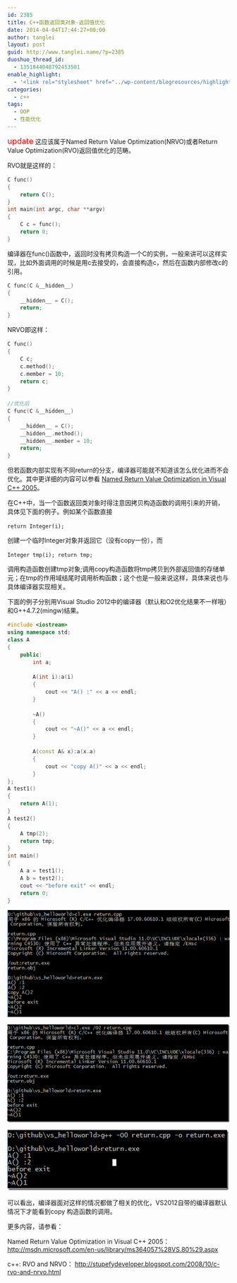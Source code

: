 ```yaml
---
id: 2385
title: C++函数返回类对象-返回值优化
date: 2014-04-04T17:44:27+00:00
author: tanglei
layout: post
guid: http://www.tanglei.name/?p=2385
duoshuo_thread_id:
  - 1351844048792453501
enable_highlight:
  - '<link rel="stylesheet" href="../wp-content/blogresources/highlightconfig/highlight.default.min.css"><script src="../wp-content/blogresources/highlightconfig/jquery-2.1.4.min.js"></script><script src="../wp-content/blogresources/highlightconfig/enable_highlight.js"></script>'
categories:
  - c++
tags:
  - OOP
  - 性能优化
---
```

<font size="4" color="red">update</font> 这应该属于Named Return Value Optimization(NRVO)或者Return Value Optimization(RVO)返回值优化的范畴。
  
RVO就是这样的：

```cpp
C func()
{
    return C();
}
int main(int argc, char **argv)
{
    C c = func();
    return 0;
}
```

编译器在func()函数中，返回时没有拷贝构造一个C的实例，一般来讲可以这样实现，比如外面调用的时候是用c去接受的，会直接构造c，然后在函数内部修改c的引用。

```cpp
C func(C &__hidden__)
{
    __hidden__ = C();
    return;
}
```

NRVO即这样：

```cpp
C func()
{
    C c;
    c.method();
    c.member = 10;
    return c;
}

//优化后 
C func(C &__hidden__)
{
    __hidden__ = C();
    __hidden__.method();
    __hidden__.member = 10;
    return;
}
```

但若函数内部实现有不同return的分支，编译器可能就不知道该怎么优化进而不会优化。其中更详细的内容可以参看 <a href="http://msdn.microsoft.com/en-us/library/ms364057%28VS.80%29.aspx" target="_blank">Named Return Value Optimization in Visual C++ 2005</a>。

在C++中，当一个函数返回类对象时得注意因拷贝构造函数的调用引来的开销，具体见下面的例子。例如某个函数直接 

``return Integer(i);``

创建一个临时Integer对象并返回它（没有copy一份），而 

``Integer tmp(i); return tmp;``

调用构造函数创建tmp对象;调用copy构造函数将tmp拷贝到外部返回值的存储单元；在tmp的作用域结尾时调用析构函数；这个也是一般来说这样，具体来说也与具体编译器实现相关。

下面的例子分别用Visual Studio 2012中的编译器（默认和O2优化结果不一样哦）和G++4.7.2(mingw)结果。

```cpp
#include <iostream>
using namespace std;
class A
{
    public:
        int a;

        A(int i):a(i)
        {
            cout << "A() :" << a << endl;
        }

        ~A()
        {
            cout << "~A()" << a << endl;
        }

        A(const A& x):a(x.a)
        {
            cout << "copy A()" << a << endl;
        }
};
A test1()
{
    return A(1);   
}
A test2()
{
    A tmp(2);
    return tmp;
}
int main()
{
    A a = test1();
    A b = test2();
    cout << "before exit" << endl;
    return 0;
}
```

[<img title="image" src="/wp-content/uploads/2014/04/image_thumb.png" alt="image" />](/wp-content/uploads/2014/04/image.png)

[<img title="image" src="/wp-content/uploads/2014/04/image_thumb1.png" alt="image"  />](/wp-content/uploads/2014/04/image1.png)

[<img title="image" src="/wp-content/uploads/2014/04/image_thumb2.png" alt="image"  />](/wp-content/uploads/2014/04/image2.png)

可以看出，编译器面对这样的情况都做了相关的优化，VS2012自带的编译器默认情况下才能看到copy 构造函数的调用。

更多内容，请参看：
  
Named Return Value Optimization in Visual C++ 2005： <a href="http://msdn.microsoft.com/en-us/library/ms364057%28VS.80%29.aspx" target="_blank" >http://msdn.microsoft.com/en-us/library/ms364057%28VS.80%29.aspx</a>
  
c++: RVO and NRVO： <a href="http://stupefydeveloper.blogspot.com/2008/10/c-rvo-and-nrvo.html" target="_blank">http://stupefydeveloper.blogspot.com/2008/10/c-rvo-and-nrvo.html</a>
